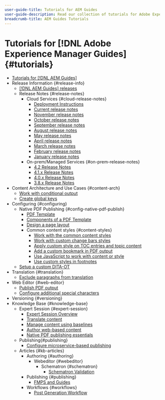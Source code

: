 ```yaml
---
user-guide-title: Tutorials for AEM Guides
user-guide-description: Read our collection of tutorials for Adobe Experience Manager Guides.
breadcrumb-title: AEM Guides Tutorials
---
```

  
# Tutorials for [!DNL Adobe Experience Manager Guides] {#tutorials}

+ [Tutorials for [!DNL AEM Guides]](overview.md)
+ Release Information {#release-info}
  + [[!DNL AEM Guides] releases](./release-info/latest-release-info.md) 
  + Release Notes {#release-notes}
    + Cloud Services {#cloud-release-notes}
      + [Deployment Instructions](./release-info/deploy-xml-on-aemaacs.md)
      + [Current release notes](./release-info/release-notes-2023.2.0.md) 
      + [November release notes](./release-info/release-notes-2022.11.0.md) 
      + [October release notes](./release-info/release-notes-2022.10.0.md) 
      + [September release notes](./release-info/release-notes-2022.9.0.md) 
      + [August release notes](./release-info/release-notes-2022.8.0.md)
      + [May release notes](./release-info/release-notes-2022.5.0.md)
      + [April release notes](./release-info/release-notes-2022.4.0.md)
      + [March release notes](./release-info/release-notes-2022.3.0.md)
      + [February release notes](./release-info/release-notes-2022.2.0.md)
      + [January release notes](./release-info/release-notes-2022.1.0.md)
    + On-prem/Managed Services {#on-prem-release-notes}
      + [4.2 Release Notes](./release-info/release-notes-4.2.md)
      + [4.1.x Release Notes](./release-info/release-notes-4.1.md)
      + [4.0.x Release Notes](https://helpx.adobe.com/xml-documentation-for-experience-manager/release-note/release-notes-xml-documentation-solution-4-0.html)
      + [3.8.x Release Notes](https://helpx.adobe.com/xml-documentation-for-experience-manager/release-note/release-notes-xml-documentation-solution-3-8.html)
+ Content Architecture and Use Cases {#content-arch}
  + [Work with conditional output](./content-architecture/create-and-use-conditions.md)
  + [Create global keys](./content-architecture/create-global-keys.md)
+ Configuring {#configuring}
  + Native PDF Publishing {#config-native-pdf-publish}
    + [PDF Template](./native-pdf/pdf-template.md)
    + [Components of a PDF Template](./native-pdf/components-pdf-template.md)
    + [Design a page layout](./native-pdf/design-page-layout.md)
    + Common content styles {#content-styles}
        + [Work with the common content styles](./native-pdf/stylesheet.md)
        + [Work with custom change bars styles](./native-pdf/change-bar-style.md)
        + [Apply custom style on TOC entries and topic content](./native-pdf/custom-style-toc.md)
        + [Add a custom bookmark in PDF output](./native-pdf/add-custom-bookmark.md)
        + [Use JavaScript to work with content or style](./native-pdf/use-javascript-content-style.md)
        + [Use custom styles in footnotes](./native-pdf/footnote-number-style.md)
  + [Setup a custom DITA-OT](./configuring/setup-a-custom-dita-ot.md)
+ Translation {#translation}
  + [Exclude paragraphs from translation](./translation/exclude-paragraphs-from-translation.md)
+ Web Editor {#web-editor}
  + [Publish PDF output](./web-editor/native-pdf-web-editor.md) 
  + [Configure additional special characters](./web-editor/configure-additional-special-characters.md) 
+ Versioning {#versioning}
+ Knowledge Base {#knowledge-base}
  + Expert Session {#expert-session}
    + [Expert Session Overview](./knowledge-base/expert-sessions/expert-session.md) 
    + [Translate content](./knowledge-base/expert-sessions/translating-content-using-aem-guides-oct22.md)
    + [Manage content using baselines](./knowledge-base/expert-sessions/baselines-dec22.md) 
    + [Author web-based content](./knowledge-base/expert-sessions/webbased-authoring-jan2023.md)
    + [Native PDF publishing essentials](./knowledge-base/expert-sessions/native-pdf-publishing-essentials-feb23.md)
  + Publishing{#publishing}
    + [Configure microservice-based publishing](./knowledge-base/publishing/configure-microservices.md) 
  + Articles {#kb-articles}
    + Authoring {#authoring}
      + Webeditor {#webeditor}
        + Schematron {#schematron}
          + [Schematron Validation](./knowledge-base/kb-articles/authoring/webeditor/schematron/vailidating-with-schematron.md)
    + Publishing {#publishing}
      + [FMPS and Guides](./knowledge-base/kb-articles/publishing/fmpsandguides.md)
    + Workflows {#workflows}
      + [Post Generation Workflow](./knowledge-base/kb-articles/workflows/using-post-generation-workflow.md)
